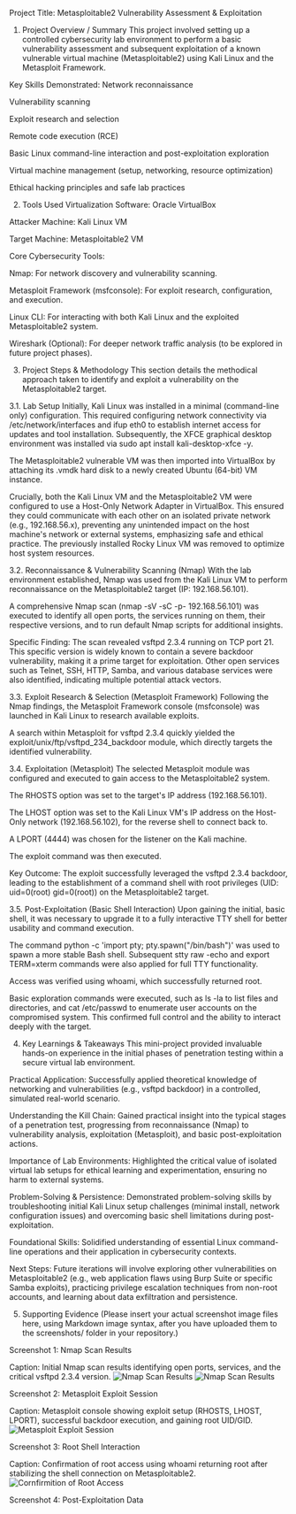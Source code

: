 Project Title: Metasploitable2 Vulnerability Assessment & Exploitation
1. Project Overview / Summary
This project involved setting up a controlled cybersecurity lab environment to perform a basic vulnerability assessment and subsequent exploitation of a known vulnerable virtual machine (Metasploitable2) using Kali Linux and the Metasploit Framework.

Key Skills Demonstrated:
Network reconnaissance

Vulnerability scanning

Exploit research and selection

Remote code execution (RCE)

Basic Linux command-line interaction and post-exploitation exploration

Virtual machine management (setup, networking, resource optimization)

Ethical hacking principles and safe lab practices

2. Tools Used
Virtualization Software: Oracle VirtualBox

Attacker Machine: Kali Linux VM

Target Machine: Metasploitable2 VM

Core Cybersecurity Tools:

Nmap: For network discovery and vulnerability scanning.

Metasploit Framework (msfconsole): For exploit research, configuration, and execution.

Linux CLI: For interacting with both Kali Linux and the exploited Metasploitable2 system.

Wireshark (Optional): For deeper network traffic analysis (to be explored in future project phases).

3. Project Steps & Methodology
This section details the methodical approach taken to identify and exploit a vulnerability on the Metasploitable2 target.

3.1. Lab Setup
Initially, Kali Linux was installed in a minimal (command-line only) configuration. This required configuring network connectivity via /etc/network/interfaces and ifup eth0 to establish internet access for updates and tool installation. Subsequently, the XFCE graphical desktop environment was installed via sudo apt install kali-desktop-xfce -y.

The Metasploitable2 vulnerable VM was then imported into VirtualBox by attaching its .vmdk hard disk to a newly created Ubuntu (64-bit) VM instance.

Crucially, both the Kali Linux VM and the Metasploitable2 VM were configured to use a Host-Only Network Adapter in VirtualBox. This ensured they could communicate with each other on an isolated private network (e.g., 192.168.56.x), preventing any unintended impact on the host machine's network or external systems, emphasizing safe and ethical practice. The previously installed Rocky Linux VM was removed to optimize host system resources.

3.2. Reconnaissance & Vulnerability Scanning (Nmap)
With the lab environment established, Nmap was used from the Kali Linux VM to perform reconnaissance on the Metasploitable2 target (IP: 192.168.56.101).

A comprehensive Nmap scan (nmap -sV -sC -p- 192.168.56.101) was executed to identify all open ports, the services running on them, their respective versions, and to run default Nmap scripts for additional insights.

Specific Finding: The scan revealed vsftpd 2.3.4 running on TCP port 21. This specific version is widely known to contain a severe backdoor vulnerability, making it a prime target for exploitation. Other open services such as Telnet, SSH, HTTP, Samba, and various database services were also identified, indicating multiple potential attack vectors.

3.3. Exploit Research & Selection (Metasploit Framework)
Following the Nmap findings, the Metasploit Framework console (msfconsole) was launched in Kali Linux to research available exploits.

A search within Metasploit for vsftpd 2.3.4 quickly yielded the exploit/unix/ftp/vsftpd_234_backdoor module, which directly targets the identified vulnerability.

3.4. Exploitation (Metasploit)
The selected Metasploit module was configured and executed to gain access to the Metasploitable2 system.

The RHOSTS option was set to the target's IP address (192.168.56.101).

The LHOST option was set to the Kali Linux VM's IP address on the Host-Only network (192.168.56.102), for the reverse shell to connect back to.

A LPORT (4444) was chosen for the listener on the Kali machine.

The exploit command was then executed.

Key Outcome: The exploit successfully leveraged the vsftpd 2.3.4 backdoor, leading to the establishment of a command shell with root privileges (UID: uid=0(root) gid=0(root)) on the Metasploitable2 target.

3.5. Post-Exploitation (Basic Shell Interaction)
Upon gaining the initial, basic shell, it was necessary to upgrade it to a fully interactive TTY shell for better usability and command execution.

The command python -c 'import pty; pty.spawn("/bin/bash")' was used to spawn a more stable Bash shell. Subsequent stty raw -echo and export TERM=xterm commands were also applied for full TTY functionality.

Access was verified using whoami, which successfully returned root.

Basic exploration commands were executed, such as ls -la to list files and directories, and cat /etc/passwd to enumerate user accounts on the compromised system. This confirmed full control and the ability to interact deeply with the target.

4. Key Learnings & Takeaways
This mini-project provided invaluable hands-on experience in the initial phases of penetration testing within a secure virtual lab environment.

Practical Application: Successfully applied theoretical knowledge of networking and vulnerabilities (e.g., vsftpd backdoor) in a controlled, simulated real-world scenario.

Understanding the Kill Chain: Gained practical insight into the typical stages of a penetration test, progressing from reconnaissance (Nmap) to vulnerability analysis, exploitation (Metasploit), and basic post-exploitation actions.

Importance of Lab Environments: Highlighted the critical value of isolated virtual lab setups for ethical learning and experimentation, ensuring no harm to external systems.

Problem-Solving & Persistence: Demonstrated problem-solving skills by troubleshooting initial Kali Linux setup challenges (minimal install, network configuration issues) and overcoming basic shell limitations during post-exploitation.

Foundational Skills: Solidified understanding of essential Linux command-line operations and their application in cybersecurity contexts.

Next Steps: Future iterations will involve exploring other vulnerabilities on Metasploitable2 (e.g., web application flaws using Burp Suite or specific Samba exploits), practicing privilege escalation techniques from non-root accounts, and learning about data exfiltration and persistence.

5. Supporting Evidence
(Please insert your actual screenshot image files here, using Markdown image syntax, after you have uploaded them to the screenshots/ folder in your repository.)

Screenshot 1: Nmap Scan Results

Caption: Initial Nmap scan results identifying open ports, services, and the critical vsftpd 2.3.4 version.
![Nmap Scan Results](screenshots/Nmap-scan-Results.png)
![Nmap Scan Results](screenshots/Nmap-scan-Results2.png)

Screenshot 2: Metasploit Exploit Session

Caption: Metasploit console showing exploit setup (RHOSTS, LHOST, LPORT), successful backdoor execution, and gaining root UID/GID.
![Metasploit Exploit Session](screenshots/Metasploit-Exploit-Session.png)


Screenshot 3: Root Shell Interaction

Caption: Confirmation of root access using whoami returning root after stabilizing the shell connection on Metasploitable2.
![Cornfirmition of Root Access](screenshots/Cornfirmition-of-root-acces.png)



Screenshot 4: Post-Exploitation Data


